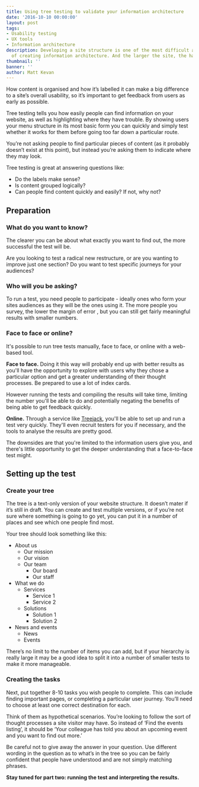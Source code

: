 ```yaml
---
title: Using tree testing to validate your information architecture
date: '2016-10-10 00:00:00'
layout: post
tags:
- Usability testing
- UX tools
- Information architecture
description: Developing a site structure is one of the most difficult and important parts
  of creating information architecture. And the larger the site, the harder it gets.
thumbnail: ''
banner: ''
author: Matt Kevan
---
```

How content is organised and how it’s labelled it can make a big difference to a site’s overall usability, so it’s important to get feedback from users as early as possible.

Tree testing tells you how easily people can find information on your website, as well as highlighting where they have trouble. By showing users your menu structure in its most basic form you can quickly and simply test whether it works for them before going too far down a particular route.

You’re not asking people to find particular pieces of content (as it probably doesn’t exist at this point), but instead you’re asking them to indicate where they may look.

Tree testing is great at answering questions like:

- Do the labels make sense?
- Is content grouped logically?
- Can people find content quickly and easily? If not, why not?

## Preparation

### What do you want to know?

The clearer you can be about what exactly you want to find out, the more successful the test will be. 

Are you looking to test a radical new restructure, or are you wanting to improve just one section? Do you want to test specific journeys for your audiences? 

### Who will you be asking?

To run a test, you need people to participate - ideally ones who form your sites audiences as they will be the ones using it. The more people you survey, the lower the margin of error , but you can still get fairly meaningful results with smaller numbers.

### Face to face or online?

It's possible to run tree tests manually, face to face, or online with a web-based tool.

**Face to face.** Doing it this way will probably end up with better results as you'll have the opportunity to explore with users why they chose a particular option and get a greater understanding of their thought processes. Be prepared to use a lot of index cards.

However running the tests and compiling the results will take time, limiting the number you'll be able to do and potentially negating the benefits of being able to get feedback quickly. 

**Online.** Through a service like [Treejack](https://www.optimalworkshop.com/treejack), you'll be able to set up and run a test very quickly. They'll even recruit testers for you if necessary, and the tools to analyse the results are pretty good.

The downsides are that you're limited to the information users give you, and there's little opportunity to get the deeper understanding that a face-to-face test might.

## Setting up the test

### Create your tree

The tree is a text-only version of your website structure. It doesn’t mater if it’s still in draft. You can create and test multiple versions, or if you’re not sure where something is going to go yet, you can put it in a number of places and see which one people find most.

Your tree should look something like this:

- About us
  - Our mission
  - Our vision
  - Our team
    - Our board
    - Our staff
- What we do
  - Services
    - Service 1
    - Service 2
  - Solutions
    - Solution 1
    - Solution 2
- News and events
  - News
  - Events

There’s no limit to the number of items you can add, but if your hierarchy is really large it may be a good idea to split it into a number of smaller tests to make it more manageable.

### Creating the tasks

Next, put together 8-10 tasks you wish people to complete. This can include finding important pages, or completing a particular user journey. You’ll need to choose at least one correct destination for each.

Think of them as hypothetical scenarios. You’re looking to follow the sort of thought processes a site visitor may have. So instead of ‘Find the events listing’, it should be ‘Your colleague has told you about an upcoming event and you want to find out more.’

Be careful not to give away the answer in your question. Use different wording in the question as to what’s in the tree so you can be fairly confident that people have understood and are not simply matching phrases.

**Stay tuned for part two: running the test and interpreting the results.**
